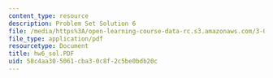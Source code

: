 ```yaml
---
content_type: resource
description: Problem Set Solution 6
file: /media/https%3A/open-learning-course-data-rc.s3.amazonaws.com/3-00-thermodynamics-of-materials-fall-2002/58c4aa305061cba30c8f2c5be0bdb20c_hw6_sol.PDF
file_type: application/pdf
resourcetype: Document
title: hw6_sol.PDF
uid: 58c4aa30-5061-cba3-0c8f-2c5be0bdb20c
---
```

